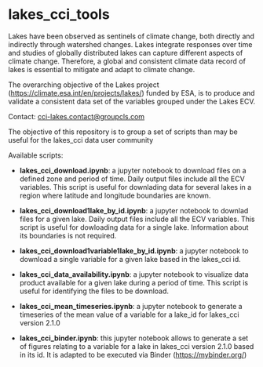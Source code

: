 # lakes_cci_tools

Lakes have been observed as sentinels of climate change, both directly and indirectly through watershed changes. Lakes integrate responses over time and studies of globally distributed lakes can capture different aspects of climate change. Therefore, a global and consistent climate data record of lakes is essential to mitigate and adapt to climate change. 

The overarching objective of the Lakes project (https://climate.esa.int/en/projects/lakes/) funded by ESA,  is to produce and validate a consistent data set of the variables grouped under the Lakes ECV.

Contact: cci-lakes.contact@groupcls.com

The objective of this repository is to group a set of scripts than may be useful for the lakes_cci data user community 

Available scripts:

* <b>lakes_cci_download.ipynb</b>: a jupyter notebook to download files on a defined zone and period of time. Daily output files include all the ECV variables. This script is useful for downlading data for several lakes in a region where latitude and longitude boundaries are known. 

* <b>lakes_cci_download1lake_by_id.ipynb</b>: a jupyter notebook to downlad files for a given lake. Daily output files include all the ECV variables. This script is useful for dowloading data for a single lake. Information about its boundaries is not required.

* <b>lakes_cci_download1variable1lake_by_id.ipynb</b>: a jupyter notebook to download a single variable for a given lake based in the lakes_cci id. 

* <b>lakes_cci_data_availability.ipynb</b>: a jupyter notebook to visualize data product available for a given lake during a period of time. This script is useful for identifying the files to be download.

* <b>lakes_cci_mean_timeseries.ipynb</b>: a jupyter notebook to generate a timeseries of the mean value of a variable for a lake_id for lakes_cci version 2.1.0

* <b>lakes_cci_binder.ipynb</b>: this jupyter notebook allows to generate a set of figures relating to a variable for a lake in lakes_cci version 2.1.0 based in its id. It is adapted to be executed via Binder (https://mybinder.org/)


